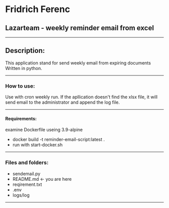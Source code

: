 # Fridrich Ferenc

## Lazarteam - weekly reminder email from excel

---

## Description:

This application stand for send weekly email from expiring documents
Written in python.

---

### **How to use:**

Use with cron weekly run.
If the apllication doesn't find the xlsx file, it will send email to the administrator
and append the log file.

---

#### **Requirements:**

examine Dockerfile
useing 3.9-alpine 
- docker build -t reminder-email-script:latest .
- run with start-docker.sh

---

### **Files and folders:**

- sendemail.py
- README.md <- you are here
- reqirement.txt
- .env
- logs/log

---

